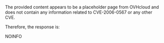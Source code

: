 The provided content appears to be a placeholder page from OVHcloud and does not contain any information related to CVE-2006-0567 or any other CVE.

Therefore, the response is:

NOINFO